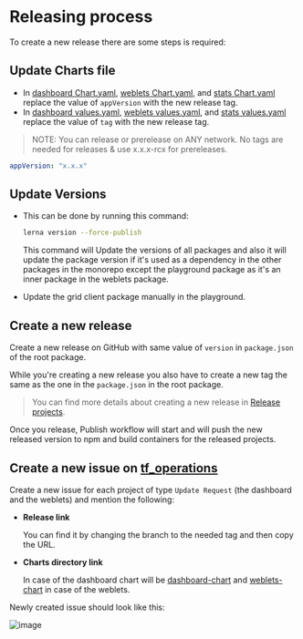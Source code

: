 # Releasing process

To create a new release there are some steps is required:

## Update Charts file

- In [dashboard Chart.yaml](../packages/dashboard/charts/tfgrid-dashboard/Chart.yaml), [weblets Chart.yaml](../packages/weblets/weblets-chart/Chart.yaml), and [stats Chart.yaml](../packages/stats/chart/Chart.yaml) replace the value of `appVersion` with the new release tag.
- In [dashboard values.yaml](../packages/dashboard/charts/tfgrid-dashboard/values.yaml), [weblets values.yaml](../packages/weblets/weblets-chart/values.yaml), and [stats values.yaml](../packages/stats/chart/values.yaml) replace the value of `tag` with the new release tag.

> NOTE: You can release or prerelease on ANY network. No tags are needed for releases & use x.x.x-rcx for prereleases.

```yaml
appVersion: "x.x.x"
```

## Update Versions

- This can be done by running this command:

  ```bash
  lerna version --force-publish
  ```

  This command will Update the versions of all packages and also it will update the package version if it's used as a dependency in the other packages in the monorepo except the playground package as it's an inner package in the weblets package.

- Update the grid client package manually in the playground.

## Create a new release

Create a new release on GitHub with same value of `version` in `package.json` of the root package.

While you're creating a new release you also have to create a new tag the same as the one in the `package.json` in the root package.

> You can find more details about creating a new release in [Release projects](https://docs.github.com/en/repositories/releasing-projects-on-github/managing-releases-in-a-repository#creating-a-release).

Once you release, Publish workflow will start and will push the new released version to npm and build containers for the released projects.

## Create a new issue on [tf_operations](https://github.com/threefoldtech/tf_operations)

Create a new issue for each project of type `Update Request` (the dashboard and the weblets) and mention the following:

- **Release link**

  You can find it by changing the branch to the needed tag and then copy the URL.

- **Charts directory link**

  In case of the dashboard chart will be [dashboard-chart](../packages/dashboard/charts/tfgrid-dashboard/)
  and [weblets-chart](../packages/weblets/weblets-chart/) in case of the weblets.

Newly created issue should look like this:

![image](https://user-images.githubusercontent.com/40770501/214016988-96a378a6-cb8b-4e15-aeb2-2c44576f9133.png)
